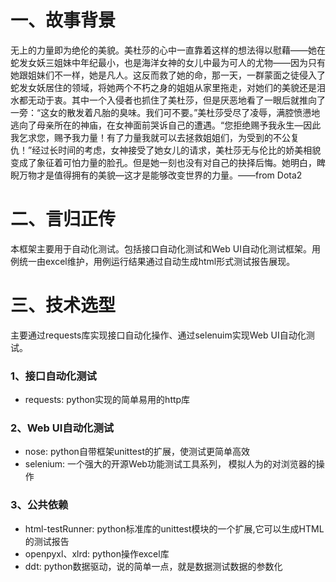 # 一、故事背景
无上的力量即为绝伦的美貌。美杜莎的心中一直靠着这样的想法得以慰藉——她在蛇发女妖三姐妹中年纪最小，也是海洋女神的女儿中最为可人的尤物——因为只有她跟姐妹们不一样，她是凡人。这反而救了她的命，那一天，一群蒙面之徒侵入了蛇发女妖居住的领域，将她两个不朽之身的姐姐从家里拖走，对她们的美貌还是泪水都无动于衷。其中一个入侵者也抓住了美杜莎，但是厌恶地看了一眼后就推向了一旁：“这女的散发着凡胎的臭味。我们可不要。”美杜莎受尽了凌辱，满腔愤懑地逃向了母亲所在的神庙，在女神面前哭诉自己的遭遇。“您拒绝赐予我永生—因此我乞求您，赐予我力量！有了力量我就可以去拯救姐姐们，为受到的不公复仇！”经过长时间的考虑，女神接受了她女儿的请求，美杜莎无与伦比的娇美相貌变成了象征着可怕力量的脸孔。但是她一刻也没有对自己的抉择后悔。她明白，睥睨万物才是值得拥有的美貌—这才是能够改变世界的力量。——from Dota2
# 二、言归正传
本框架主要用于自动化测试。包括接口自动化测试和Web UI自动化测试框架。用例统一由excel维护，用例运行结果通过自动生成html形式测试报告展现。
# 三、技术选型
主要通过requests库实现接口自动化操作、通过selenuim实现Web UI自动化测试。
### 1、接口自动化测试
- requests: python实现的简单易用的http库
### 2、Web UI自动化测试
- nose: python自带框架unittest的扩展，使测试更简单高效
- selenium: 一个强大的开源Web功能测试工具系列， 模拟人为的对浏览器的操作
### 3、公共依赖
- html-testRunner: python标准库的unittest模块的一个扩展,它可以生成HTML的测试报告
- openpyxl、xlrd: python操作excel库
- ddt: python数据驱动，说的简单一点，就是数据测试数据的参数化
